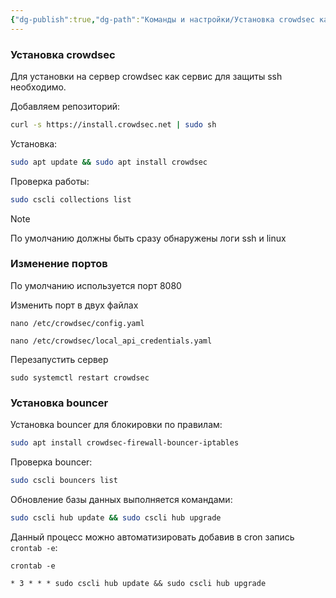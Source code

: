 ```yaml
---
{"dg-publish":true,"dg-path":"Команды и настройки/Установка crowdsec как сервис.md","permalink":"/komandy-i-nastrojki/ustanovka-crowdsec-kak-servis/","tags":[""],"updated":"2025-05-11T18:16:30+03:00"}
---
```


### Установка crowdsec

Для установки на сервер crowdsec как сервис для защиты ssh необходимо.

Добавляем репозиторий:
```bash
curl -s https://install.crowdsec.net | sudo sh
```

Установка:
```bash
sudo apt update && sudo apt install crowdsec
```

Проверка работы:
```bash
sudo cscli collections list
```

> [!note]
> По умолчанию должны быть сразу обнаружены логи ssh и linux

### Изменение портов
По умолчанию используется порт 8080

Изменить порт в двух файлах
```
nano /etc/crowdsec/config.yaml
```
```
nano /etc/crowdsec/local_api_credentials.yaml
```
Перезапустить сервер
```
sudo systemctl restart crowdsec
```
### Установка bouncer

Установка bouncer для блокировки по правилам:
```bash
sudo apt install crowdsec-firewall-bouncer-iptables
```

Проверка bouncer:
```bash
sudo cscli bouncers list
```

Обновление базы данных выполняется командами:
```sh
sudo cscli hub update && sudo cscli hub upgrade
```

Данный процесс можно автоматизировать добавив в cron запись `crontab -e`:

```
crontab -e
```

```
* 3 * * * sudo cscli hub update && sudo cscli hub upgrade
```